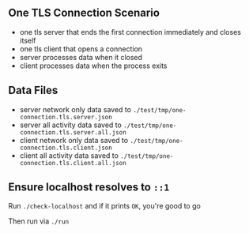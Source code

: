 ## One TLS Connection Scenario

- one tls server that ends the first connection immediately and closes itself
- one tls client that opens a connection
- server processes data when it closed
- client processes data when the process exits

## Data Files

- server network only data saved to `./test/tmp/one-connection.tls.server.json`
- server all activity data saved to `./test/tmp/one-connection.tls.server.all.json`
- client network only data saved to `./test/tmp/one-connection.tls.client.json`
- client all activity data saved to `./test/tmp/one-connection.tls.client.all.json`

## Ensure localhost resolves to `::1`

Run `./check-localhost` and if it prints `OK`, you're good to go

Then run via `./run`
